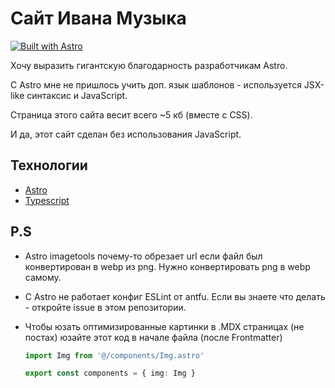 # Сайт Ивана Музыка

[![Built with Astro](https://astro.badg.es/v1/built-with-astro.svg)](https://astro.build)

Хочу выразить гигантскую благодарность разработчикам Astro.

С Astro мне не пришлось учить доп. язык шаблонов - используется JSX-like синтаксис и JavaScript.

Страница этого сайта весит всего ~5 кб (вместе с CSS).

И да, этот сайт сделан без использования JavaScript.

## Технологии

- [Astro](https://astro.build/)
- [Typescript](https://www.typescriptlang.org/)

## P.S

- Astro imagetools почему-то обрезает url если файл был конвертирован в webp из png. Нужно конвертировать png в webp самому.

- С Astro не работает конфиг ESLint от antfu. Если вы знаете что делать - откройте issue в этом репозитории.

- Чтобы юзать оптимизированные картинки в .MDX страницах (не постах) юзайте этот код в начале файла (после Frontmatter)

  ```ts
  import Img from '@/components/Img.astro'

  export const components = { img: Img }
  ```

